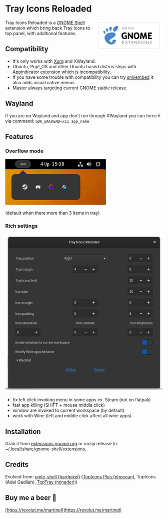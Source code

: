 # Tray Icons Reloaded

[<img src="https://raw.githubusercontent.com/andyholmes/gnome-shell-extensions-badge/master/get-it-on-ego.svg?sanitize=true" height="100" align="right">](https://extensions.gnome.org/extension/2890/tray-icons-reloaded/)
Tray Icons Reloaded is a [GNOME Shell](https://www.gnome.org/) extension which bring back Tray Icons to top panel, with additional features.

## Compatibility

- It's only works with [Xorg](https://wiki.archlinux.org/index.php/GDM#Use_Xorg_backend) and XWayland.
- Ubuntu, Pop!_OS and other Ubuntu based distros ships with Appindicator extension which is incompatibility.
- If you have some trouble with compatibility you can try [snixembed](https://git.sr.ht/~steef/snixembed) it also adds visual native menus.
- Master always targeting current GNOME stable release.

## Wayland

If you are on Wayland and app don't run through XWayland you can force it via command:
`GDK_BACKEND=x11 app_name`

## Features

### Overflow mode

<img src=".github/overflow.png">

(default when there more than 3 items in tray)

### Rich settings

<img src=".github/settings.png">

- fix left click invoking menu in some apps ex. Steam (not on flatpak)
- fast app killing (SHIFT + mouse middle click)
- window are invoked to current workspace (by default)
- work with Wine (left and middle click affect all wine apps)

## Installation

Grab it from [extensions.gnome.org](https://extensions.gnome.org/extension/2890/tray-icons-reloaded/) or unzip release to: ~/.local/share/gnome-shell/extensions.

## Credits

Evolved from: [unite-shell (hardpixel)](https://github.com/hardpixel/unite-shell) ([TopIcons Plus (phocean)](https://github.com/phocean/TopIcons-plus), TopIcons (Adel Gadllah), [TopTray (mjnaderi)](https://github.com/mjnaderi/TopTray))

## Buy me a beer 🍺

[https://revolut.me/martinpl](https://revolut.me/martinpl)
